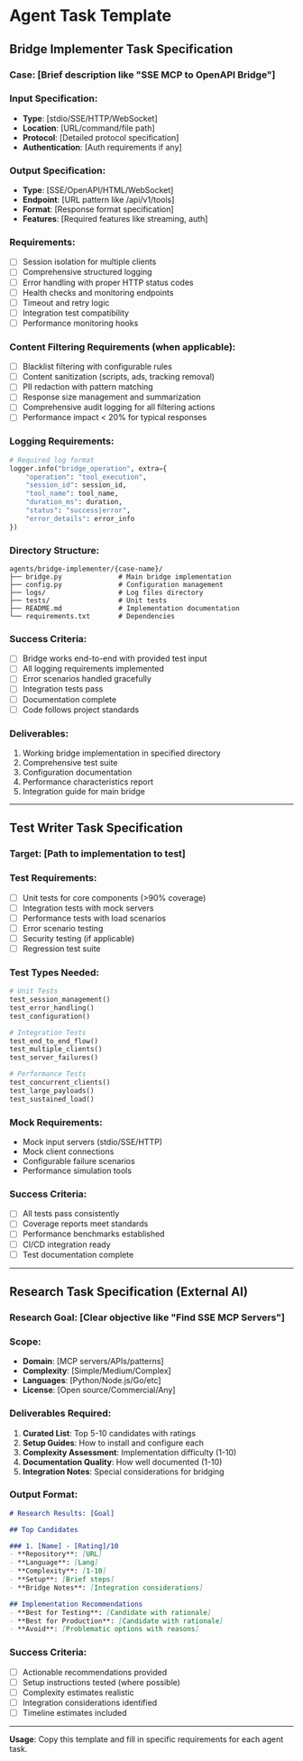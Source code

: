 # Agent Task Template

## Bridge Implementer Task Specification

### **Case**: [Brief description like "SSE MCP to OpenAPI Bridge"]

### **Input Specification**:
- **Type**: [stdio/SSE/HTTP/WebSocket]  
- **Location**: [URL/command/file path]
- **Protocol**: [Detailed protocol specification]
- **Authentication**: [Auth requirements if any]

### **Output Specification**:
- **Type**: [SSE/OpenAPI/HTML/WebSocket]
- **Endpoint**: [URL pattern like /api/v1/tools]
- **Format**: [Response format specification]
- **Features**: [Required features like streaming, auth]

### **Requirements**:
- [ ] Session isolation for multiple clients
- [ ] Comprehensive structured logging
- [ ] Error handling with proper HTTP status codes
- [ ] Health checks and monitoring endpoints
- [ ] Timeout and retry logic
- [ ] Integration test compatibility
- [ ] Performance monitoring hooks

### **Content Filtering Requirements** (when applicable):
- [ ] Blacklist filtering with configurable rules
- [ ] Content sanitization (scripts, ads, tracking removal)
- [ ] PII redaction with pattern matching
- [ ] Response size management and summarization
- [ ] Comprehensive audit logging for all filtering actions
- [ ] Performance impact < 20% for typical responses

### **Logging Requirements**:
```python
# Required log format
logger.info("bridge_operation", extra={
    "operation": "tool_execution",
    "session_id": session_id,
    "tool_name": tool_name,
    "duration_ms": duration,
    "status": "success|error",
    "error_details": error_info
})
```

### **Directory Structure**:
```
agents/bridge-implementer/{case-name}/
├── bridge.py              # Main bridge implementation
├── config.py              # Configuration management
├── logs/                  # Log files directory
├── tests/                 # Unit tests
├── README.md              # Implementation documentation
└── requirements.txt       # Dependencies
```

### **Success Criteria**:
- [ ] Bridge works end-to-end with provided test input
- [ ] All logging requirements implemented
- [ ] Error scenarios handled gracefully
- [ ] Integration tests pass
- [ ] Documentation complete
- [ ] Code follows project standards

### **Deliverables**:
1. Working bridge implementation in specified directory
2. Comprehensive test suite
3. Configuration documentation
4. Performance characteristics report
5. Integration guide for main bridge

---

## Test Writer Task Specification

### **Target**: [Path to implementation to test]

### **Test Requirements**:
- [ ] Unit tests for core components (>90% coverage)
- [ ] Integration tests with mock servers
- [ ] Performance tests with load scenarios
- [ ] Error scenario testing
- [ ] Security testing (if applicable)
- [ ] Regression test suite

### **Test Types Needed**:
```python
# Unit Tests
test_session_management()
test_error_handling()
test_configuration()

# Integration Tests  
test_end_to_end_flow()
test_multiple_clients()
test_server_failures()

# Performance Tests
test_concurrent_clients()
test_large_payloads()
test_sustained_load()
```

### **Mock Requirements**:
- Mock input servers (stdio/SSE/HTTP)
- Mock client connections
- Configurable failure scenarios
- Performance simulation tools

### **Success Criteria**:
- [ ] All tests pass consistently
- [ ] Coverage reports meet standards
- [ ] Performance benchmarks established
- [ ] CI/CD integration ready
- [ ] Test documentation complete

---

## Research Task Specification (External AI)

### **Research Goal**: [Clear objective like "Find SSE MCP Servers"]

### **Scope**:
- **Domain**: [MCP servers/APIs/patterns]
- **Complexity**: [Simple/Medium/Complex]
- **Languages**: [Python/Node.js/Go/etc]
- **License**: [Open source/Commercial/Any]

### **Deliverables Required**:
1. **Curated List**: Top 5-10 candidates with ratings
2. **Setup Guides**: How to install and configure each
3. **Complexity Assessment**: Implementation difficulty (1-10)
4. **Documentation Quality**: How well documented (1-10) 
5. **Integration Notes**: Special considerations for bridging

### **Output Format**:
```markdown
# Research Results: [Goal]

## Top Candidates

### 1. [Name] - [Rating]/10
- **Repository**: [URL]
- **Language**: [Lang]
- **Complexity**: [1-10]
- **Setup**: [Brief steps]
- **Bridge Notes**: [Integration considerations]

## Implementation Recommendations
- **Best for Testing**: [Candidate with rationale]
- **Best for Production**: [Candidate with rationale]  
- **Avoid**: [Problematic options with reasons]
```

### **Success Criteria**:
- [ ] Actionable recommendations provided
- [ ] Setup instructions tested (where possible)
- [ ] Complexity estimates realistic
- [ ] Integration considerations identified
- [ ] Timeline estimates included

---

**Usage**: Copy this template and fill in specific requirements for each agent task.
